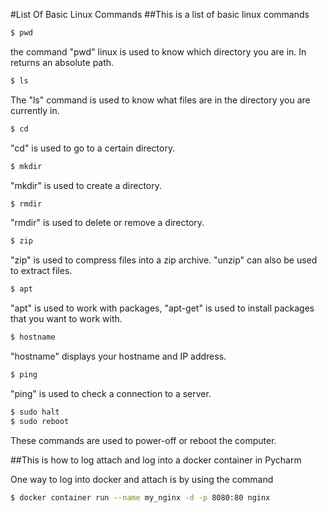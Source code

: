 #List Of Basic Linux Commands 
##This is a list of basic linux commands

```bash
$ pwd
```
 the command "pwd" linux is used to know 
which directory you are in. In returns an absolute path.
```bash
$ ls
```
The "ls" command is used to know what files are in the directory you are currently in.

```bash
$ cd
```
"cd" is used to go to a certain directory.

```bash
$ mkdir
```
 "mkdir" is used to create a directory.
```bash
$ rmdir
```
 "rmdir" is used to delete or remove a directory. 
 
```bash
$ zip
```
 "zip" is used to compress files into a zip archive. "unzip" can also be used to extract files.

```bash
$ apt
```
 "apt" is used to work with packages, "apt-get" is used to install packages that you want to work with.
 
```bash
$ hostname
```

 "hostname" displays your hostname and IP address. 

```bash
$ ping
```
 "ping" is used to check a connection to a server. 
```bash
$ sudo halt
$ sudo reboot
```
 These commands are used to power-off or reboot the computer. 
 
 ##This is how to log attach and log into a docker container in Pycharm
 
 One way to log into docker and attach is by using the command
 ```bash
$ docker container run --name my_nginx -d -p 8080:80 nginx
```